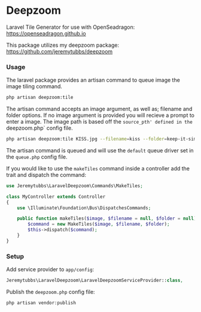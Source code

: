 Deepzoom
==
Laravel Tile Generator for use with OpenSeadragon: https://openseadragon.github.io

This package utilizes my deepzoom package: https://github.com/jeremytubbs/deepzoom

### Usage
The laravel package provides an artisan command to queue image the image tiling command.
```sh
php artisan deepzoom:tile
```

The artisan command accepts an image argument, as well as; filename and folder options. If no image argument is provided you will recieve a prompt to enter a image. The image path is based off the `source_pth' defined in the  `deepzoom.php` config file.

```sh
php artisan deepzoom:tile KISS.jpg --filename=kiss --folder=keep-it-simple-stupid
```

The artisan command is queued and will use the `default` queue driver set in the `queue.php` config file.

If you would like to use the `makeTiles` command inside a controller add the trait and dispatch the command:

```php
use Jeremytubbs\LaravelDeepzoom\Commands\MakeTiles;

class MyController extends Controller
{
	use \Illuminate\Foundation\Bus\DispatchesCommands;

	public function makeTiles($image, $filename = null, $folder = null) {
		$command = new MakeTiles($image, $filename, $folder);
		$this->dispatch($command);
	}
}
```

### Setup
Add service provider to `app/config`:

```php
Jeremytubbs\LaravelDeepzoom\LaravelDeepzoomServiceProvider::class,
````

Publish the `deepzoom.php` config file:
```sh
php artisan vendor:publish
```